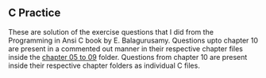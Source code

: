 ## C Practice

These are solution of the exercise questions that I did from the Programming in Ansi C book by E. Balagurusamy. Questions upto chapter 10 are present in a commented out manner in their respective chapter files inside the [chapter 05 to 09](/chapter%2005%20to%2009) folder. Questions from chapter 10 are present inside their respective chapter folders as individual C files.